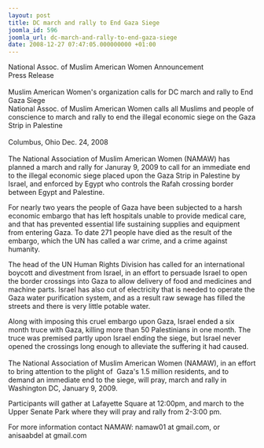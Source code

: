 ```yaml
---
layout: post
title: DC march and rally to End Gaza Siege
joomla_id: 596
joomla_url: dc-march-and-rally-to-end-gaza-siege
date: 2008-12-27 07:47:05.000000000 +01:00
---
```

<p>National Assoc. of Muslim American Women Announcement<br />Press Release&nbsp; <br />&nbsp;<br />Muslim American Women's organization calls for DC march and rally to End Gaza Siege&nbsp; <br />National Assoc. of Muslim American Women calls all Muslims and people of conscience to march and rally to end the illegal economic siege on the Gaza Strip in Palestine <br />&nbsp;<br />Columbus, Ohio Dec. 24, 2008 <br />&nbsp;<br />The National Association of Muslim American Women (NAMAW) has planned a march and rally for Januray 9, 2009 to call for an immediate end to the illegal economic siege placed upon the Gaza Strip in Palestine by Israel, and enforced by Egypt who controls the Rafah crossing border between Egypt and Palestine.</p><p>For nearly two years the people of Gaza have been subjected to a harsh economic embargo that has left hospitals unable to provide medical care, and that has prevented essential life sustaining supplies and equipment from entering Gaza. To date 271 people have died as the result of the embargo, which the UN has called a war crime, and a crime against humanity. </p><p>The head of the UN Human Rights Division has called for an international boycott and divestment from Israel, in an effort to persuade Israel to open the border crossings into Gaza to allow delivery of food and medicines and machine parts. Israel has also cut of electricity that is needed to operate the Gaza water purification system, and as a result raw sewage has filled the streets and there is very little potable water.</p><p>Along with imposing this cruel embargo upon Gaza, Israel ended a six month truce with Gaza, killing more than 50 Palestinians in one month. The truce was premised partly upon Israel ending the siege, but Israel never opened the crossings long enough to alleviate the suffering it had caused.&nbsp;&nbsp; <br />&nbsp;<br />The National Association of Muslim American Women (NAMAW), in an effort to bring attention to the plight of&nbsp; Gaza's 1.5 million residents, and to demand an immediate end to the siege, will pray, march and rally in Washington DC, January 9, 2009. </p><p>Participants will gather at Lafayette Square at 12:00pm, and march to the Upper Senate Park where they will pray and rally from 2-3:00 pm.</p><p>For more information contact NAMAW: namaw01 at gmail.com, or anisaabdel at gmail.com<br />&nbsp;</p><p><a href=""></a></p>

